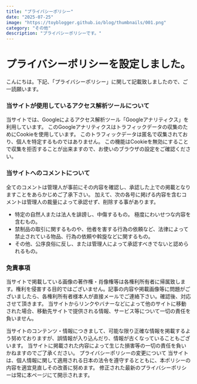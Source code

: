 ```yaml
---
title: "プライバシーポリシー"
date: "2025-07-25"
image: "https://toyblogger.github.io/blog/thumbnails/001.png"
category: "その他"
description: "プライバシーポリシーです。"
---
```


# プライバシーポリシーを設定しました。
こんにちは。下記、「プライバシーポリシー」に関して記載致しましたので、ご一読願います。
 
### 当サイトが使用しているアクセス解析ツールについて

当サイトでは、Googleによるアクセス解析ツール「Googleアナリティクス」を利用しています。
このGoogleアナリティクスはトラフィックデータの収集のためにCookieを使用しています。
このトラフィックデータは匿名で収集されており、個人を特定するものではありません。
この機能はCookieを無効にすることで収集を拒否することが出来ますので、お使いのブラウザの設定をご確認ください。
 
### 当サイトへのコメントについて
全てのコメントは管理人が事前にその内容を確認し、承認した上での掲載となりますことをあらかじめご了承下さい。
加えて、次の各号に掲げる内容を含むコメントは管理人の裁量によって承認せず、削除する事があります。
* 特定の自然人または法人を誹謗し、中傷するもの。
極度にわいせつな内容を含むもの。
* 禁制品の取引に関するものや、他者を害する行為の依頼など、法律によって禁止されている物品、行為の依頼や斡旋などに関するもの。
* その他、公序良俗に反し、または管理人によって承認すべきでないと認められるもの。
### 免責事項
当サイトで掲載している画像の著作権・肖像権等は各権利所有者に帰属致します。権利を侵害する目的ではございません。記事の内容や掲載画像等に問題がございましたら、各権利所有者様本人が直接メールでご連絡下さい。確認後、対応させて頂きます。
当サイトからリンクやバナーなどによって他のサイトに移動された場合、移動先サイトで提供される情報、サービス等について一切の責任を負いません。

当サイトのコンテンツ・情報につきまして、可能な限り正確な情報を掲載するよう努めておりますが、誤情報が入り込んだり、情報が古くなっていることもございます。
当サイトに掲載された内容によって生じた損害等の一切の責任を負いかねますのでご了承ください。
プライバシーポリシーの変更について
当サイトは、個人情報に関して適用される日本の法令を遵守するとともに、本ポリシーの内容を適宜見直しその改善に努めます。
修正された最新のプライバシーポリシーは常に本ページにて開示されます。
